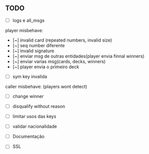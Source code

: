 ## TODO

- [ ] logs e all_msgs

player misbehave:
- [~] invalid card (repeated numbers, invalid size)
- [~] seq number diferente
- [~] invalid signature
- [~] enviar msg de outras entidades(player envia finnal winners)
- [~] enviar varias msg(cards, decks, winners)
- [~] player envia o primeiro deck
- [ ] sym key invalida

caller misbehave: (players wont detect)
- [ ] change winner
- [ ] disqualify without reason


- [ ] limitar usos das keys
- [ ] validar nacionalidade

- [ ] Documentação
- [ ] SSL
